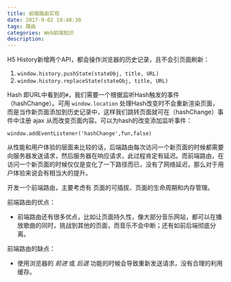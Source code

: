 ```yaml
---
title: 前端路由实现
date: 2017-9-02 19:40:30
tags: 路由
categories: Web前端知识
description:
---
```


H5 History新增两个API，都会操作浏览器的历史记录，且不会引页面刷新：
1. `window.history.pushState(stateObj, title, URL)`
2. `window.history.replaceState(stateObj, title, URL)`

Hash 即URL中看到的`#`，我们需要一个根据监听Hash触发的事件（hashChange）。可用 `window.location` 处理Hash改变时不会重新渲染页面，而是当作新页面添加到历史记录中，这样我们跳转页面就可在（hashChange）事件中注册 ajax 从而改变页面内容。可以为hash的改变添加监听事件：
```
window.addEventListener('hashChange',fun,false)
```

从性能和用户体验的层面来比较的话，后端路由每次访问一个新页面的时候都需要向服务器发送请求，然后服务器在响应请求，此过程肯定有延迟。而前端路由，在访问一个新页面的时候仅仅是变化了一下路径而已，没有了网络延迟，那么对于用户体验来说会有相当大的提升。

开发一个前端路由，主要考虑有 页面的可插拔、页面的生命周期和内存管理。

前端路由的优点：
- 前端路由还有很多优点，比如让页面持久性，像大部分音乐网站，都可以在播放歌曲的同时，挑战到其他的页面，而音乐不会中断；还有如前后端彻底分离。

前端路由的缺点：
- 使用浏览器的 *前进* 或 *后退* 功能的时候会导致重新发送请求，没有合理的利用缓存。
